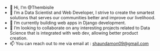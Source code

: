 - 👋 Hi, I’m @Thembisile
- 👀 I’m a Data Scientist and Web Developer, I strive to create the smartest solutions that serves our communities better and improve our livelihood.
- 🌱 I’m currently building web apps in Django development.
- 💞️ I’m looking to collaborate on any interesting projects related to Data Science that is integrated with web dev, allowing better product creation.
- 📫 You can reach out to me via email at : shaundamon09@gmail.com

<!---
Thembisile/Thembisile is a ✨ special ✨ repository because its `README.md` (this file) appears on your GitHub profile.
You can click the Preview link to take a look at your changes.
--->

